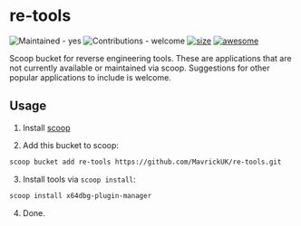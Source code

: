 # re-tools

![Maintained - yes](https://img.shields.io/badge/Maintained-yes-green)
![Contributions - welcome](https://img.shields.io/badge/Contributions-welcome-blueviolet)
[![size](https://img.shields.io/github/repo-size/MavrickUK/re-tools.svg?style=flat-square)](https://github.com/MavrickUK/re-tools) [![awesome](https://awesome.re/badge-flat.svg)](https://github.com/scoopinstaller/awesome-scoop)

Scoop bucket for reverse engineering tools. These are applications that are not currently available or maintained via scoop. Suggestions for other popular applications to include is welcome.

## Usage

1. Install [scoop](https://scoop.sh/)

2. Add this bucket to scoop:
```bash
scoop bucket add re-tools https://github.com/MavrickUK/re-tools.git
```
3. Install tools via `scoop install`:
```bash
scoop install x64dbg-plugin-manager
```
4. Done.